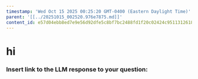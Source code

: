 ```yaml
---
timestamp: 'Wed Oct 15 2025 00:25:20 GMT-0400 (Eastern Daylight Time)'
parent: '[[../20251015_002520.976e7875.md]]'
content_id: e57d04ebb8ed7e9e56d92dfe5c8bf7bc2488fd1f20c02424c9511312618e8886
---
```


# hi

### Insert link to the LLM response to your question:
